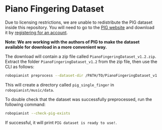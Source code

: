 # Piano Fingering Dataset

Due to licensing restrictions, we are unable to redistribute the PIG dataset inside this repository. You will need to go to the [PIG website](https://beam.kisarazu.ac.jp/~saito/research/PianoFingeringDataset/) and download it by [registering for an account](https://beam.kisarazu.ac.jp/~saito/research/PianoFingeringDataset/register.php).

**Note: We are working with the authors of PIG to make the dataset available for download in a more convenient way.**

The download will contain a zip file called `PianoFingeringDataset_v1.2.zip`. Extract the folder `PianoFingeringDataset_v1.2` from the zip file, then use the CLI as follows:

```bash
robopianist preprocess --dataset-dir /PATH/TO/PianoFingeringDataset_v1.2
```

This will create a directory called `pig_single_finger` in `robopianist/music/data`.

To double check that the dataset was successfully preprocessed, run the following command:

```bash
robopianist --check-pig-exists
```

If successful, it will print `PIG dataset is ready to use!`.

